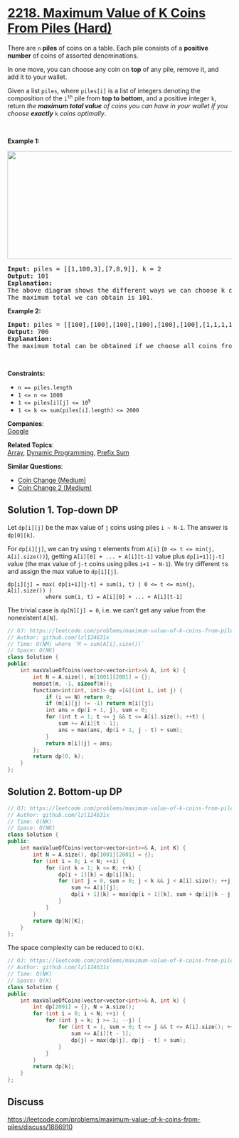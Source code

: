 # [2218. Maximum Value of K Coins From Piles (Hard)](https://leetcode.com/problems/maximum-value-of-k-coins-from-piles/)

<p>There are <code>n</code> <strong>piles</strong> of coins on a table. Each pile consists of a <strong>positive number</strong> of coins of assorted denominations.</p>

<p>In one move, you can choose any coin on <strong>top</strong> of any pile, remove it, and add it to your wallet.</p>

<p>Given a list <code>piles</code>, where <code>piles[i]</code> is a list of integers denoting the composition of the <code>i<sup>th</sup></code> pile from <strong>top to bottom</strong>, and a positive integer <code>k</code>, return <em>the <strong>maximum total value</strong> of coins you can have in your wallet if you choose <strong>exactly</strong></em> <code>k</code> <em>coins optimally</em>.</p>

<p>&nbsp;</p>
<p><strong>Example 1:</strong></p>
<img alt="" src="https://assets.leetcode.com/uploads/2019/11/09/e1.png" style="width: 600px; height: 243px;">
<pre><strong>Input:</strong> piles = [[1,100,3],[7,8,9]], k = 2
<strong>Output:</strong> 101
<strong>Explanation:</strong>
The above diagram shows the different ways we can choose k coins.
The maximum total we can obtain is 101.
</pre>

<p><strong>Example 2:</strong></p>

<pre><strong>Input:</strong> piles = [[100],[100],[100],[100],[100],[100],[1,1,1,1,1,1,700]], k = 7
<strong>Output:</strong> 706
<strong>Explanation:
</strong>The maximum total can be obtained if we choose all coins from the last pile.
</pre>

<p>&nbsp;</p>
<p><strong>Constraints:</strong></p>

<ul>
	<li><code>n == piles.length</code></li>
	<li><code>1 &lt;= n &lt;= 1000</code></li>
	<li><code>1 &lt;= piles[i][j] &lt;= 10<sup>5</sup></code></li>
	<li><code>1 &lt;= k &lt;= sum(piles[i].length) &lt;= 2000</code></li>
</ul>


**Companies**:  
[Google](https://leetcode.com/company/google)

**Related Topics**:  
[Array](https://leetcode.com/tag/array/), [Dynamic Programming](https://leetcode.com/tag/dynamic-programming/), [Prefix Sum](https://leetcode.com/tag/prefix-sum/)

**Similar Questions**:
* [Coin Change (Medium)](https://leetcode.com/problems/coin-change/)
* [Coin Change 2 (Medium)](https://leetcode.com/problems/coin-change-2/)

## Solution 1. Top-down DP

Let `dp[i][j]` be the max value of `j` coins using piles `i ~ N-1`. The answer is `dp[0][k]`.

For `dp[i][j]`, we can try using `t` elements from `A[i]` (`0 <= t <= min(j, A[i].size())`), getting `A[i][0] + ... + A[i][t-1]` value plus `dp[i+1][j-t]` value (the max value of `j-t` coins using piles `i+1 ~ N-1`). We try different `t`s and assign the max value to `dp[i][j]`.

```
dp[i][j] = max( dp[i+1][j-t] + sum(i, t) | 0 <= t <= min(j, A[i].size()) )
            where sum(i, t) = A[i][0] + ... + A[i][t-1]
```

The trivial case is `dp[N][j] = 0`, i.e. we can't get any value from the nonexistent `A[N]`.

```cpp
// OJ: https://leetcode.com/problems/maximum-value-of-k-coins-from-piles/
// Author: github.com/lzl124631x
// Time: O(NM) where `M = sum(A[i].size())`
// Space: O(NK)
class Solution {
public:
    int maxValueOfCoins(vector<vector<int>>& A, int k) {
        int N = A.size(), m[1001][2001] = {};
        memset(m, -1, sizeof(m));
        function<int(int, int)> dp =[&](int i, int j) {
            if (i == N) return 0;
            if (m[i][j] != -1) return m[i][j];
            int ans = dp(i + 1, j), sum = 0;
            for (int t = 1; t <= j && t <= A[i].size(); ++t) {
                sum += A[i][t - 1];
                ans = max(ans, dp(i + 1, j - t) + sum);
            }
            return m[i][j] = ans;
        };
        return dp(0, k);
    }
};
```

## Solution 2. Bottom-up DP

```cpp
// OJ: https://leetcode.com/problems/maximum-value-of-k-coins-from-piles/
// Author: github.com/lzl124631x
// Time: O(NK)
// Space: O(NK)
class Solution {
public:
    int maxValueOfCoins(vector<vector<int>>& A, int K) {
        int N = A.size(), dp[1001][2001] = {};
        for (int i = 0; i < N; ++i) {
            for (int k = 1; k <= K; ++k) {
                dp[i + 1][k] = dp[i][k];
                for (int j = 0, sum = 0; j < k && j < A[i].size(); ++j) {
                    sum += A[i][j];
                    dp[i + 1][k] = max(dp[i + 1][k], sum + dp[i][k - j - 1]);
                }
            }
        }
        return dp[N][K];
    }
};
```

The space complexity can be reduced to `O(K)`.

```cpp
// OJ: https://leetcode.com/problems/maximum-value-of-k-coins-from-piles/
// Author: github.com/lzl124631x
// Time: O(NK)
// Space: O(K)
class Solution {
public:
    int maxValueOfCoins(vector<vector<int>>& A, int k) {
        int dp[2001] = {}, N = A.size();
        for (int i = 0; i < N; ++i) {
            for (int j = k; j >= 1; --j) {
                for (int t = 1, sum = 0; t <= j && t <= A[i].size(); ++t) {
                    sum += A[i][t - 1];
                    dp[j] = max(dp[j], dp[j - t] + sum);
                }
            }
        }
        return dp[k];
    }
};
```

## Discuss

https://leetcode.com/problems/maximum-value-of-k-coins-from-piles/discuss/1886910